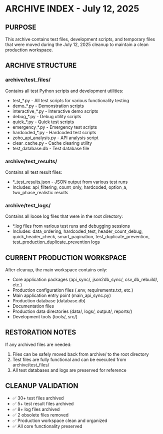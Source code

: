 # ARCHIVE INDEX - July 12, 2025

## PURPOSE
This archive contains test files, development scripts, and temporary files that were moved during the July 12, 2025 cleanup to maintain a clean production workspace.

## ARCHIVE STRUCTURE

### archive/test_files/
Contains all test Python scripts and development utilities:
- test_*.py - All test scripts for various functionality testing
- demo_*.py - Demonstration scripts
- interactive_*.py - Interactive demo scripts  
- debug_*.py - Debug utility scripts
- quick_*.py - Quick test scripts
- emergency_*.py - Emergency test scripts
- hardcoded_*.py - Hardcoded test scripts
- zoho_api_analysis.py - API analysis script
- clear_cache.py - Cache clearing utility
- test_database.db - Test database file

### archive/test_results/
Contains all test result files:
- *_test_results.json - JSON output from various test runs
- Includes: api_filtering, count_only, hardcoded, option_a, two_phase_realistic results

### archive/test_logs/
Contains all loose log files that were in the root directory:
- *.log files from various test runs and debugging sessions
- Includes: data_ordering, hardcoded_test, header_count_debug, quick_header_check, smart_pagination, test_duplicate_prevention, test_production_duplicate_prevention logs

## CURRENT PRODUCTION WORKSPACE

After cleanup, the main workspace contains only:
- Core application packages (api_sync/, json2db_sync/, csv_db_rebuild/, etc.)
- Production configuration files (.env, requirements.txt, etc.)
- Main application entry point (main_api_sync.py)
- Production database (database.db)
- Documentation files
- Production data directories (data/, logs/, output/, reports/)
- Development tools (tools/, src/)

## RESTORATION NOTES
If any archived files are needed:
1. Files can be safely moved back from archive/ to the root directory
2. Test files are fully functional and can be executed from archive/test_files/
3. All test databases and logs are preserved for reference

## CLEANUP VALIDATION
- ✅ 30+ test files archived
- ✅ 5+ test result files archived  
- ✅ 8+ log files archived
- ✅ 2 obsolete files removed
- ✅ Production workspace clean and organized
- ✅ All core functionality preserved
